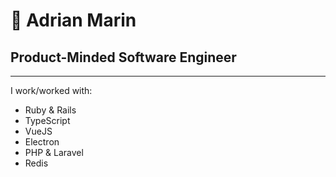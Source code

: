 # 🥑 Adrian Marin

## Product-Minded Software Engineer

---

I work/worked with:

 - Ruby & Rails
 - TypeScript
 - VueJS
 - Electron
 - PHP & Laravel
 - Redis
 
